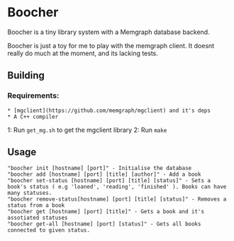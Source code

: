 # Boocher

Boocher is a tiny library system with a Memgraph database backend.

Boocher is just a toy for me to play with the memgraph client.
It doesnt really do much at the moment, and its lacking tests.

## Building

### Requirements: 
    * [mgclient](https://github.com/memgraph/mgclient) and it's deps
    * A C++ compiler

1: Run `get_mg.sh` to get the mgclient library
2: Run `make`

## Usage
```
"boocher init [hostname] [port]" - Initialise the database
"boocher add [hostname] [port] [title] [author]" - Add a book
"boocher set-status [hostname] [port] [title] [status]" - Sets a book's status ( e.g 'loaned', 'reading', 'finished' ). Books can have many statuses.
"boocher remove-status[hostname] [port] [title] [status]" - Removes a status from a book
"boocher get [hostname] [port] [title]" - Gets a book and it's assotiated statuses
"boocher get-all [hostname] [port] [status]" - Gets all books connected to given status.
```

